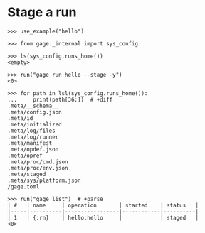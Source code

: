 # Stage a run

    >>> use_example("hello")

    >>> from gage._internal import sys_config

    >>> ls(sys_config.runs_home())
    <empty>

    >>> run("gage run hello --stage -y")
    <0>

    >>> for path in lsl(sys_config.runs_home()):
    ...     print(path[36:])  # +diff
    .meta/__schema__
    .meta/config.json
    .meta/id
    .meta/initialized
    .meta/log/files
    .meta/log/runner
    .meta/manifest
    .meta/opdef.json
    .meta/opref
    .meta/proc/cmd.json
    .meta/proc/env.json
    .meta/staged
    .meta/sys/platform.json
    /gage.toml

    >>> run("gage list")  # +parse
    | #   | name     | operation       | started    | status   |
    |-----|----------|-----------------|------------|----------|
    | 1   | {:rn}    | hello:hello     |            | staged   |
    <0>
